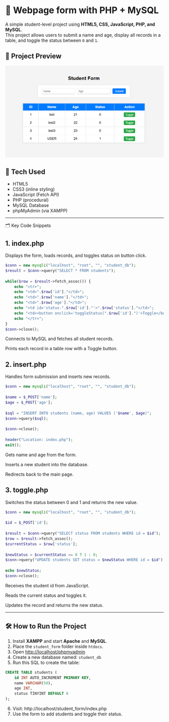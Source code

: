 # 📝 Webpage form with PHP + MySQL
A simple student-level project using **HTML5, CSS, JavaScript, PHP, and MySQL**.  
This project allows users to submit a name and age, display all records in a table, and toggle the status between `0` and `1`.

## 📸 Project Preview

![Page Design](image.png)

## 🔧 Tech Used

- HTML5
- CSS3 (inline styling)
- JavaScript (Fetch API)
- PHP (procedural)
- MySQL Database
- phpMyAdmin (via XAMPP)

---

🗂️ Key Code Snippets

## 1. index.php

Displays the form, loads records, and toggles status on button click.
```php
$conn = new mysqli("localhost", "root", "", "student_db");
$result = $conn->query("SELECT * FROM students");

while($row = $result->fetch_assoc()) {
    echo "<tr>";
    echo "<td>".$row['id']."</td>";
    echo "<td>".$row['name']."</td>";
    echo "<td>".$row['age']."</td>";
    echo "<td id='status-".$row['id']."'>".$row['status']."</td>";
    echo "<td><button onclick='toggleStatus(".$row['id'].")'>Toggle</button></td>";
    echo "</tr>";
}
$conn->close();
```

Connects to MySQL and fetches all student records.

Prints each record in a table row with a Toggle button.

## 2. insert.php

Handles form submission and inserts new records.

```php
$conn = new mysqli("localhost", "root", "", "student_db");

$name = $_POST['name'];
$age = $_POST['age'];

$sql = "INSERT INTO students (name, age) VALUES ('$name', $age)";
$conn->query($sql);

$conn->close();

header("Location: index.php");
exit();
```

Gets name and age from the form.

Inserts a new student into the database.

Redirects back to the main page.

## 3. toggle.php

Switches the status between 0 and 1 and returns the new value.

```php
$conn = new mysqli("localhost", "root", "", "student_db");

$id = $_POST['id'];

$result = $conn->query("SELECT status FROM students WHERE id = $id");
$row = $result->fetch_assoc();
$currentStatus = $row['status'];

$newStatus = $currentStatus == 0 ? 1 : 0;
$conn->query("UPDATE students SET status = $newStatus WHERE id = $id");

echo $newStatus;
$conn->close();
```

Receives the student id from JavaScript.

Reads the current status and toggles it.

Updates the record and returns the new status.

---

## 🛠️ How to Run the Project

1. Install **XAMPP** and start **Apache** and **MySQL**.
2. Place the `student_form` folder inside `htdocs`.
3. Open [http://localhost/phpmyadmin](http://localhost/phpmyadmin)
4. Create a new database named: `student_db`
5. Run this SQL to create the table:
```sql
CREATE TABLE students (
    id INT AUTO_INCREMENT PRIMARY KEY,
    name VARCHAR(50),
    age INT,
    status TINYINT DEFAULT 0
);
```
6. Visit: http://localhost/student_form/index.php
7. Use the form to add students and toggle their status.

